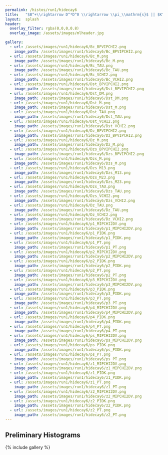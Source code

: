 ```yaml
---
permalink: /histos/run1/hidecay6
title:   "$B^+\\rightarrow D^*D^0 \\rightarrow \\pi_\\mathrm{s}$ || $K^-\\pi^+\\pi^-\\pi^+$ || $K^+\\pi^-$"
layout:  splash
header:
  overlay_filter: rgba(0,0,0,0.8)
  overlay_image: /assets/images/mlheader.jpg

gallery:
  - url: /assets/images/run1/hidecay6/Bc_BPVIPCHI2.png
    image_path: /assets/images/run1/hidecay6/Bc_BPVIPCHI2.png
  - url: /assets/images/run1/hidecay6/Bc_M.png
    image_path: /assets/images/run1/hidecay6/Bc_M.png
  - url: /assets/images/run1/hidecay6/Bc_TAU.png
    image_path: /assets/images/run1/hidecay6/Bc_TAU.png
  - url: /assets/images/run1/hidecay6/Bc_VCHI2.png
    image_path: /assets/images/run1/hidecay6/Bc_VCHI2.png
  - url: /assets/images/run1/hidecay6/Dst_BPVIPCHI2.png
    image_path: /assets/images/run1/hidecay6/Dst_BPVIPCHI2.png
  - url: /assets/images/run1/hidecay6/Dst_DM.png
    image_path: /assets/images/run1/hidecay6/Dst_DM.png
  - url: /assets/images/run1/hidecay6/Dst_M.png
    image_path: /assets/images/run1/hidecay6/Dst_M.png
  - url: /assets/images/run1/hidecay6/Dst_TAU.png
    image_path: /assets/images/run1/hidecay6/Dst_TAU.png
  - url: /assets/images/run1/hidecay6/Dst_VCHI2.png
    image_path: /assets/images/run1/hidecay6/Dst_VCHI2.png
  - url: /assets/images/run1/hidecay6/Dz_BPVIPCHI2.png
    image_path: /assets/images/run1/hidecay6/Dz_BPVIPCHI2.png
  - url: /assets/images/run1/hidecay6/Dz_M.png
    image_path: /assets/images/run1/hidecay6/Dz_M.png
  - url: /assets/images/run1/hidecay6/Dzs_BPVIPCHI2.png
    image_path: /assets/images/run1/hidecay6/Dzs_BPVIPCHI2.png
  - url: /assets/images/run1/hidecay6/Dzs_M.png
    image_path: /assets/images/run1/hidecay6/Dzs_M.png
  - url: /assets/images/run1/hidecay6/Dzs_M13.png
    image_path: /assets/images/run1/hidecay6/Dzs_M13.png
  - url: /assets/images/run1/hidecay6/Dzs_M23.png
    image_path: /assets/images/run1/hidecay6/Dzs_M23.png
  - url: /assets/images/run1/hidecay6/Dzs_TAU.png
    image_path: /assets/images/run1/hidecay6/Dzs_TAU.png
  - url: /assets/images/run1/hidecay6/Dzs_VCHI2.png
    image_path: /assets/images/run1/hidecay6/Dzs_VCHI2.png
  - url: /assets/images/run1/hidecay6/Dz_TAU.png
    image_path: /assets/images/run1/hidecay6/Dz_TAU.png
  - url: /assets/images/run1/hidecay6/Dz_VCHI2.png
    image_path: /assets/images/run1/hidecay6/Dz_VCHI2.png
  - url: /assets/images/run1/hidecay6/p1_MIPCHI2DV.png
    image_path: /assets/images/run1/hidecay6/p1_MIPCHI2DV.png
  - url: /assets/images/run1/hidecay6/p1_PIDK.png
    image_path: /assets/images/run1/hidecay6/p1_PIDK.png
  - url: /assets/images/run1/hidecay6/p1_PT.png
    image_path: /assets/images/run1/hidecay6/p1_PT.png
  - url: /assets/images/run1/hidecay6/p2_MIPCHI2DV.png
    image_path: /assets/images/run1/hidecay6/p2_MIPCHI2DV.png
  - url: /assets/images/run1/hidecay6/p2_PIDK.png
    image_path: /assets/images/run1/hidecay6/p2_PIDK.png
  - url: /assets/images/run1/hidecay6/p2_PT.png
    image_path: /assets/images/run1/hidecay6/p2_PT.png
  - url: /assets/images/run1/hidecay6/p3_MIPCHI2DV.png
    image_path: /assets/images/run1/hidecay6/p3_MIPCHI2DV.png
  - url: /assets/images/run1/hidecay6/p3_PIDK.png
    image_path: /assets/images/run1/hidecay6/p3_PIDK.png
  - url: /assets/images/run1/hidecay6/p3_PT.png
    image_path: /assets/images/run1/hidecay6/p3_PT.png
  - url: /assets/images/run1/hidecay6/p4_MIPCHI2DV.png
    image_path: /assets/images/run1/hidecay6/p4_MIPCHI2DV.png
  - url: /assets/images/run1/hidecay6/p4_PIDK.png
    image_path: /assets/images/run1/hidecay6/p4_PIDK.png
  - url: /assets/images/run1/hidecay6/p4_PT.png
    image_path: /assets/images/run1/hidecay6/p4_PT.png
  - url: /assets/images/run1/hidecay6/ps_MIPCHI2DV.png
    image_path: /assets/images/run1/hidecay6/ps_MIPCHI2DV.png
  - url: /assets/images/run1/hidecay6/ps_PIDK.png
    image_path: /assets/images/run1/hidecay6/ps_PIDK.png
  - url: /assets/images/run1/hidecay6/ps_PT.png
    image_path: /assets/images/run1/hidecay6/ps_PT.png
  - url: /assets/images/run1/hidecay6/z1_MIPCHI2DV.png
    image_path: /assets/images/run1/hidecay6/z1_MIPCHI2DV.png
  - url: /assets/images/run1/hidecay6/z1_PIDK.png
    image_path: /assets/images/run1/hidecay6/z1_PIDK.png
  - url: /assets/images/run1/hidecay6/z1_PT.png
    image_path: /assets/images/run1/hidecay6/z1_PT.png
  - url: /assets/images/run1/hidecay6/z2_MIPCHI2DV.png
    image_path: /assets/images/run1/hidecay6/z2_MIPCHI2DV.png
  - url: /assets/images/run1/hidecay6/z2_PIDK.png
    image_path: /assets/images/run1/hidecay6/z2_PIDK.png
  - url: /assets/images/run1/hidecay6/z2_PT.png
    image_path: /assets/images/run1/hidecay6/z2_PT.png
---
```


## Preliminary Histograms
{% include gallery %}
